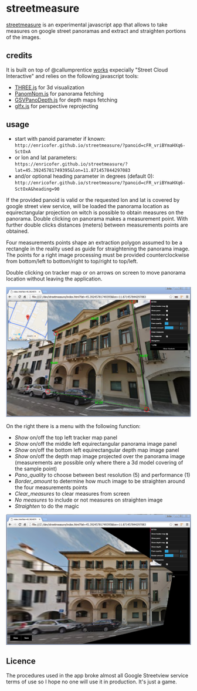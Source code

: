 # streetmeasure #

[streetmeasure](http://enricofer.github.io/streetmeasure) is an experimental javascript app that allows to take measures on google street panoramas and extract and straighten portions of the images. 

## credits ##
It is built on top of @callumprentice [works](http://callumprentice.github.io/) expecially "Street Cloud Interactive" and relies on the following javascript tools:

- [THREE.js](https://threejs.org/) for 3d visualization
- [PanomNom.js](https://github.com/spite/PanomNom.js) for panorama fetching
- [GSVPanoDepth.js](https://github.com/proog128/GSVPanoDepth.js) for depth maps fetching
- [glfx.js](https://github.com/evanw/glfx.js) for perspective reprojecting


## usage ##
- start with panoid parameter if known:
     `http://enricofer.github.io/streetmeasure/?panoid=cFR_vriBYmaHXq6-SctOxA`
- or lon and lat parameters: 
     `https://enricofer.github.io/streetmeasure/?lat=45.39245781749395&lon=11.871457844297083`
- and/or optional heading parameter in degrees (default 0): `http://enricofer.github.io/streetmeasure/?panoid=cFR_vriBYmaHXq6-SctOxA&heading=90`
    

If the provided panoid is valid or the requested lon and lat is covered by google street view service, will be loaded the panorama location as equirectangular projection on witch is possible to obtain measures on the panorama. Double clicking on panorama makes a measurement point. With further double clicks distances (meters) between measurements points are obtained. 

Four measurements points shape an extraction polygon assumed to be a rectangle in the reality used as guide for straightening the panorama image. The points for a right image processing must be provided counterclockwise from bottom/left to bottom/right to top/right to top/left.

Double clicking on tracker map or on arrows on screen to move panorama location without leaving the application.

![](doc/screen1.png)

On the right there is a menu with the following function:

- *Show* on/off the top left tracker map panel
- *Show* on/off the middle left equirectangular panorama image panel
- *Show* on/off the bottom left equirectangular depth map image panel
- *Show* on/off the depth map image projected over the panorama image (measurements are possible only where there a 3d model covering of the sample point)
- *Pano_quality* to choose between best resolution (5) and performance (1)
- *Border_amount* to determine how much image to be straighten around the four measurements points
- *Clear_measures* to clear measures from screen
- *No measures* to include or not measures on straighten image
- *Straighten* to do the magic

![](doc/screen2.png)

## Licence ##
The procedures used in the app broke almost all Google Streetview service terms of use so I hope no one will use it in production. It's just a game.